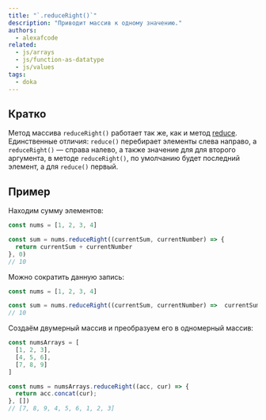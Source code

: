 ```yaml
---
title: "`.reduceRight()`"
description: "Приводит массив к одному значению."
authors:
  - alexafcode
related:
  - js/arrays
  - js/function-as-datatype
  - js/values
tags:
  - doka
---
```


## Кратко

Метод массива `reduceRight()` работает так же, как и метод [reduce](/js/array-reduce/). Единственные отличия: `reduce()` перебирает элементы слева направо, а `reduceRight()` — справа налево, а также значение для для второго аргумента, в методе `reduceRight()`, по умолчанию будет последний элемент, а для `reduce()` первый.

## Пример

Находим сумму элементов:

```js
const nums = [1, 2, 3, 4]

const sum = nums.reduceRight((currentSum, currentNumber) => {
  return currentSum + currentNumber
}, 0)
// 10
```

Можно сократить данную запись:

```js
const nums = [1, 2, 3, 4]

const sum = nums.reduceRight((currentSum, currentNumber) =>  currentSum += currentNumber)
// 10
```

Создаём двумерный массив и преобразуем его в одномерный массив:

```js
const numsArrays = [
  [1, 2, 3],
  [4, 5, 6],
  [7, 8, 9]
]

const nums = numsArrays.reduceRight((acc, cur) => {
  return acc.concat(cur);
}, [])
// [7, 8, 9, 4, 5, 6, 1, 2, 3]
```
